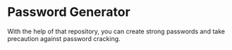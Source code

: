 # Password Generator
With the help of that repository, you can create strong passwords and take precaution against password cracking.
